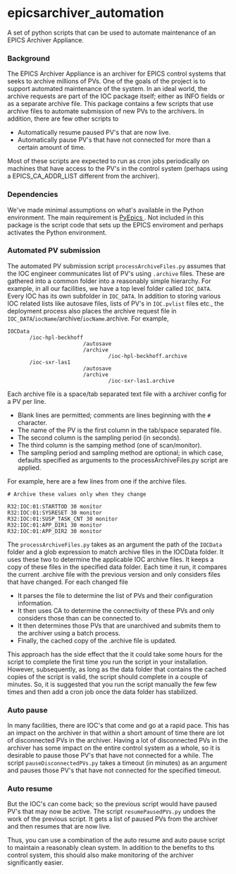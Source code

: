 # epicsarchiver_automation
A set of python scripts that can be used to automate maintenance of an EPICS Archiver Appliance.

### Background
The EPICS Archiver Appliance is an archiver for EPICS control systems that seeks to archive millions of PVs.
One of the goals of the project is to support automated maintenance of the system.
In an ideal world, the archive requests are part of the IOC package itself; either as INFO fields or as a separate archive file.
This package contains a few scripts that use archive files to automate submission of new PVs to the archivers. 
In addition, there are few other scripts to
- Automatically resume paused PV's that are now live.
- Automatically pause PV's that have not connected for more than a certain amount of time.


Most of these scripts are expected to run as cron jobs periodically on machines that have access to the PV's in the control system (perhaps using a EPICS_CA_ADDR_LIST different from the archiver).

### Dependencies
We've made minimal assumptions on what's available in the Python environment.
The main requirement is [ PyEpics ](http://cars9.uchicago.edu/software/python/pyepics/). 
Not included in this package is the script code that sets up the EPICS enviroment and perhaps activates the Python environment.

### Automated PV submission
The automated PV submission script `processArchiveFiles.py` assumes that the IOC engineer communicates list of PV's using `.archive` files. 
These are gathered into a common folder into a reasonably simple hierarchy. 
For example, in all our facilities, we have a top level folder called `IOC_DATA`.
Every IOC has its own subfolder in `IOC_DATA`.
In addition to storing various IOC related lists like autosave files, lists of PV's in `IOC.pvlist` files etc., the deployment process also places the archive request file in `IOC_DATA`/`iocName`/archive/`iocName`.archive. For example, 
```
IOCData
       /ioc-hpl-beckhoff
                        /autosave
                        /archive
                                /ioc-hpl-beckhoff.archive
       /ioc-sxr-las1
                        /autosave
                        /archive
                                /ioc-sxr-las1.archive
```
Each archive file is a space/tab separated text file with a archiver config for a PV per line. 
* Blank lines are permitted; comments are lines beginning with the `#` character.
* The name of the PV is the first column in the tab/space separated file. 
* The second column is the sampling period (in seconds).
* The third column is the samping method (one of scan/monitor).
* The sampling period and sampling method are optional; in which case, defaults specified as arguments to the processArchiveFiles.py script are applied.

For example, here are a few lines from one if the archive files.

```
# Archive these values only when they change

R32:IOC:01:STARTTOD 30 monitor
R32:IOC:01:SYSRESET 30 monitor 
R32:IOC:01:SUSP_TASK_CNT 30 monitor 
R32:IOC:01:APP_DIR1 30 monitor 
R32:IOC:01:APP_DIR2 30 monitor 
```

The `processArchiveFiles.py` takes as an argument the path of the `IOCData` folder and a glob expression to match archive files in the IOCData folder. 
It uses these two to determine the applicable IOC archive files. 
It keeps a copy of these files in the specified data folder. 
Each time it run, it compares the current .archive file with the previous version and only considers files that have changed.
For each changed file
* It parses the file to determine the list of PVs and their configuration information.
* It then uses CA to determine the connectivity of these PVs and only considers those than can be connected to.
* It then determines those PVs that are unarchived and submits them to the archiver using a batch process.
* Finally, the cached copy of the .archive file is updated.

This approach has the side effect that the it could take some hours for the script to complete the first time you run the script in your installation.
However, subsequently, as long as the data folder that contains the cached copies of the script is valid, the script should complete in a couple of minutes.
So, it is suggested that you run the script manually the few few times and then add a cron job once the data folder has stabilized.

### Auto pause
In many facilities, there are IOC's that come and go at a rapid pace. 
This has an impact on the archiver in that within a short amount of time there are lot of disconnected PVs in the archiver. 
Having a lot of disconnected PVs in the archiver has some impact on the entire control system as a whole, so it is desirable to pause those PV's that have not connected for a while. 
The script `pauseDisconnectedPVs.py` takes a timeout (in minutes) as an argument and pauses those PV's that have not connected for the specified timeout. 

### Auto resume
But the IOC's can come back; so the previous script would have paused PV's that may now be active.
The script `resumePausedPVs.py` undoes the work of the previous script.
It gets a list of paused PVs from the archiver and then resumes that are now live.

Thus, you can use a combination of the auto resume and auto pause script to maintain a reasonably clean system.
In addition to the benefits to ths control system, this should also make monitoring of the archiver significantly easier.












